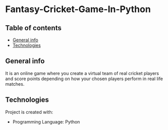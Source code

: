 # Fantasy-Cricket-Game-In-Python

## Table of contents
* [General info](#general-info)
* [Technologies](#technologies)


## General info
It is an online game where you create a virtual team of real cricket players and score points depending on how your chosen players perform in real life matches.

## Technologies
Project is created with:
* Programming Language: Python 
	
